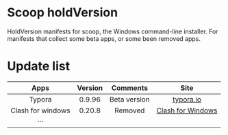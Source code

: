 # Scoop holdVersion

HoldVersion manifests for scoop, the Windows command-line installer. For manifests that collect some beta apps, or some been removed apps.

# Update list

|       Apps        | Version |   Comments   |                       Site                        |
| :---------------: | :-----: | :----------: | :-----------------------------------------------: |
|      Typora       | 0.9.96  | Beta version |          [typora.io](https://typora.io/)          |
| Clash for windows | 0.20.8  |   Removed    | [Clash for Windows](https://clashforwindows.org/) |
|        ···        |         |              |                                                   |



